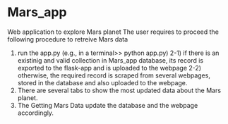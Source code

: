 # Mars_app
Web application to explore Mars planet
The user requires to proceed the following procedure to retreive Mars data
1) run the app.py (e.g., in a terminal>>   python app.py)
2-1) if there is an existinig and valid collection in Mars_app database, its record is exported to the flask-app and is uploaded to the webpage
2-2) otherwise, the required record is scraped from several webpages, stored in the database and also uploaded to the webpage.
3) There are several tabs to show the most updated data about the Mars planet.
4) The Getting Mars Data update the database and the webpage accordingly.
